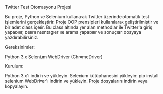 Twitter Test Otomasyonu Projesi

Bu proje, Python ve Selenium kullanarak Twitter üzerinde otomatik test işlemlerini gerçekleştirir. 
Proje OOP prensipleri kullanılarak geliştirilmiştir ve bir adet class içerir. 
Bu class altında yer alan methodlar ile Twitter'a giriş yapabilir, belirli hashtagler ile arama yapabilir ve sonuçları dosyaya yazdırabilirsiniz.

Gereksinimler:

Python 3.x
Selenium
WebDriver (ChromeDriver)

Kurulum:

Python 3.x'i indirin ve yükleyin.
Selenium kütüphanesini yükleyin: pip install selenium
WebDriver'ı indirin ve yükleyin.
Proje dosyalarını indirin veya kopyalayın.
